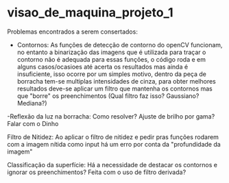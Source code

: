 # visao_de_maquina_projeto_1

Problemas encontrados a serem consertados:

- Contornos:
As funções de detecção de contorno do openCV funcionam, no entanto a binarização das imagens que é utilizada para traçar o contorno 
não é adequada para essas funções, o código roda e em alguns casos/ocasioes até acerta os resultados mas ainda é insuficiente, isso
ocorre por um simples motivo, dentro da peça de borracha tem-se multiplas intensidades de cinza, para obter melhores resultados deve-se
aplicar um filtro que mantenha os contornos mas que "borre" os preenchimentos (Qual filtro faz isso? Gaussiano? Mediana?)

-Reflexão da luz na borracha:
Como resolver? Ajuste de brilho por gama? Falar com o Dinho

Filtro de Nitidez:
Ao aplicar o filtro de nitidez e pedir pras funções rodarem com a imagem nítida como input há um erro por conta da "profundidade da imagem"

Classificação da superfície:
Há a necessidade de destacar os contornos e ignorar os preenchimentos?
Feita com o uso de filtro derivada?
